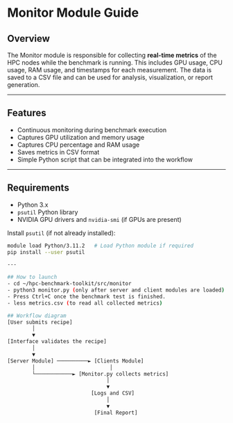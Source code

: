 # Monitor Module Guide

## Overview
The Monitor module is responsible for collecting **real-time metrics** of the HPC nodes while the benchmark is running. This includes GPU usage, CPU usage, RAM usage, and timestamps for each measurement. The data is saved to a CSV file and can be used for analysis, visualization, or report generation.

---

## Features
- Continuous monitoring during benchmark execution
- Captures GPU utilization and memory usage
- Captures CPU percentage and RAM usage
- Saves metrics in CSV format
- Simple Python script that can be integrated into the workflow

---

## Requirements
- Python 3.x
- `psutil` Python library
- NVIDIA GPU drivers and `nvidia-smi` (if GPUs are present)

Install `psutil` (if not already installed):
```bash
module load Python/3.11.2   # Load Python module if required
pip install --user psutil

---

## How to launch
- cd ~/hpc-benchmark-toolkit/src/monitor
- python3 monitor.py (only after server and client modules are loaded)
- Press Ctrl+C once the benchmark test is finished.
- less metrics.csv (to read all collected metrics)

## Workflow diagram
[User submits recipe]
        │
        ▼
[Interface validates the recipe]
        │
        ▼
[Server Module] ──────────► [Clients Module]
        │                        │
        └────────────► [Monitor.py collects metrics]
                                │
                                ▼
                           [Logs and CSV]
                                │
                                ▼
                            [Final Report]
